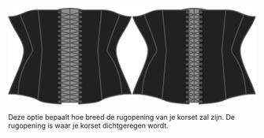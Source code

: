 
![De optie voor rugopening bij Cathrin](./backopening.svg)

Deze optie bepaalt hoe breed de rugopening van je korset zal zijn. De rugopening is waar je korset dichtgeregen wordt.
